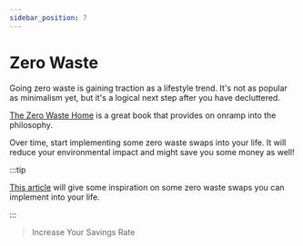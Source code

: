 ```yaml
---
sidebar_position: 7
---
```


# Zero Waste

Going zero waste is gaining traction as a lifestyle trend. It's not as popular as minimalism yet, but it's a logical next step after you have decluttered.

[The Zero Waste Home](https://zerowastehome.com/book/) is a great book that provides on onramp into the philosophy.

Over time, start implementing some zero waste swaps into your life. It will reduce your environmental impact and might save you some money as well!

:::tip

[This article](https://www.goingzerowaste.com/blog/the-ultimate-list-of-zero-waste-swaps/) will give some inspiration on some zero waste swaps you can implement into your life.

:::

>Increase Your Savings Rate